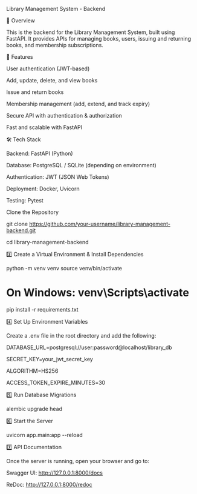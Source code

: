Library Management System - Backend

📌 Overview

This is the backend for the Library Management System, built using FastAPI. It provides APIs for managing books, users, issuing and returning books, and membership subscriptions.

🚀 Features

User authentication (JWT-based)

Add, update, delete, and view books

Issue and return books

Membership management (add, extend, and track expiry)

Secure API with authentication & authorization

Fast and scalable with FastAPI

🛠️ Tech Stack

Backend: FastAPI (Python)

Database: PostgreSQL / SQLite (depending on environment)

Authentication: JWT (JSON Web Tokens)

Deployment: Docker, Uvicorn

Testing: Pytest



Clone the Repository

git clone https://github.com/your-username/library-management-backend.git

cd library-management-backend

3️⃣ Create a Virtual Environment & Install Dependencies

python -m venv venv
source venv/bin/activate  

# On Windows: venv\Scripts\activate

pip install -r requirements.txt

4️⃣ Set Up Environment Variables

Create a .env file in the root directory and add the following:

DATABASE_URL=postgresql://user:password@localhost/library_db

SECRET_KEY=your_jwt_secret_key

ALGORITHM=HS256

ACCESS_TOKEN_EXPIRE_MINUTES=30

5️⃣ Run Database Migrations

alembic upgrade head

6️⃣ Start the Server

uvicorn app.main:app --reload

7️⃣ API Documentation

Once the server is running, open your browser and go to:

Swagger UI: http://127.0.0.1:8000/docs

ReDoc: http://127.0.0.1:8000/redoc



